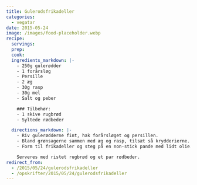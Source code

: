 ```yaml
---
title: Gulerodsfrikadeller
categories:
  - vegatar
date: 2015-05-24
image: /images/food-placeholder.webp
recipe:
  servings:
  prep:
  cook:
  ingredients_markdown: |-
    - 250g gulerødder
    - 1 forårsløg
    - Persille
    - 2 æg
    - 30g rasp
    - 30g mel
    - Salt og peber

    ### Tilbehør:    
    - 1 skive rugbrød
    - Syltede rødbeder

  directions_markdown: |-
    - Riv gulerødderne fint, hak forårsløget og persillen.
    - Bland grønsagerne sammen med æg og rasp, tilsæt så krydderierne.
    - Form til frikadeller og steg på en non-stick pande med lidt olie.

    Serveres med ristet rugbrød og et par rødbeder.
redirect_from:
  - /2015/05/24/gulerodsfrikadeller
  - /opskrifter/2015/05/24/gulerodsfrikadeller
---
```

